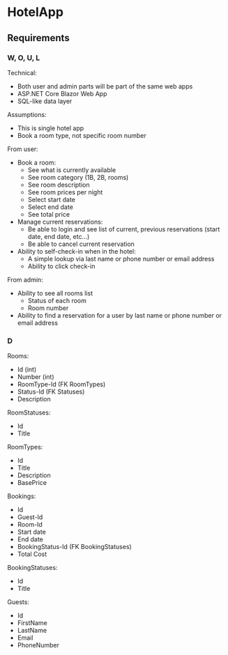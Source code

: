 # HotelApp

## Requirements

### W, O, U, L

Technical:
- Both user and admin parts will be part of the same web apps
- ASP.NET Core Blazor Web App
- SQL-like data layer

Assumptions:
- This is single hotel app
- Book a room type, not specific room number

From user:
- Book a room:
    - See what is currently available
    - See room category (1B, 2B, rooms)
    - See room description
    - See room prices per night
    - Select start date
    - Select end date
    - See total price
- Manage current reservations:
    - Be able to login and see list of current, previous reservations (start date, end date, etc...)
    - Be able to cancel current reservation
- Ability to self-check-in when in the hotel:
    - A simple lookup via last name or phone number or email address
    - Ability to click check-in

From admin:
- Ability to see all rooms list
    - Status of each room
    - Room number
- Ability to find a reservation for a user by last name or phone number or email address

### D

Rooms:
- Id (int)
- Number (int)
- RoomType-Id (FK RoomTypes)
- Status-Id (FK Statuses)
- Description

RoomStatuses:
- Id
- Title

RoomTypes:
- Id
- Title
- Description
- BasePrice

Bookings:
- Id
- Guest-Id
- Room-Id
- Start date
- End date
- BookingStatus-Id (FK BookingStatuses)
- Total Cost

BookingStatuses:
- Id
- Title

Guests:
- Id
- FirstName
- LastName
- Email
- PhoneNumber
